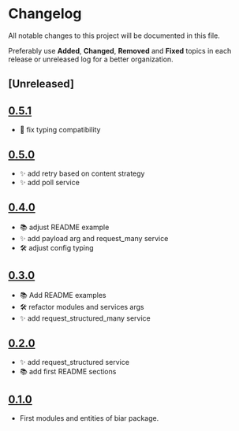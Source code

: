 # Changelog
All notable changes to this project will be documented in this file.

Preferably use **Added**, **Changed**, **Removed** and **Fixed** topics in each release or unreleased log for a better organization.

## [Unreleased]

## [0.5.1](https://github.com/rafaelleinio/biar/releases/tag/0.5.0)
* 🐛 fix typing compatibility

## [0.5.0](https://github.com/rafaelleinio/biar/releases/tag/0.5.0)
* ✨ add retry based on content strategy
* ✨ add poll service

## [0.4.0](https://github.com/rafaelleinio/biar/releases/tag/0.4.0)
* 📚 adjust README example
* ✨ add payload arg and request_many service
* 🛠 adjust config typing

## [0.3.0](https://github.com/rafaelleinio/biar/releases/tag/0.3.0)
* 📚 Add README examples
* 🛠 refactor modules and services args
* ✨ add request_structured_many service

## [0.2.0](https://github.com/rafaelleinio/biar/releases/tag/0.2.0)
* ✨ add request_structured service
* 📚 add first README sections

## [0.1.0](https://github.com/rafaelleinio/biar/releases/tag/0.1.0)
* First modules and entities of biar package.
